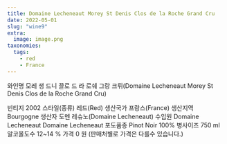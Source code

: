 ```yaml
---
title: Domaine Lecheneaut Morey St Denis Clos de la Roche Grand Cru
date: 2022-05-01
slug: "wine9"
extra:
  image: image.png
taxonomies:
  tags:
    - red
    - France
---
```


와인명     모레 생 드니 끌로 드 라 로쉐 그랑 크뤼(Domaine Lecheneaut Morey St 
Denis Clos de la Roche Grand Cru)

<!-- more -->

빈티지     2002
스타일(종류)     레드(Red)
생산국가    프랑스(France)
생산지역    Bourgogne
생산자     도멘 레슈노(Domaine Lecheneaut)
수입원     Domaine Lecheneaut Domaine Lecheneaut
포도품종    Pinot Noir 100%
병사이즈    750 ml
알코올도수   12~14 %
가격  0 원 (판매처별로 가격은 다를수 있습니다.)

